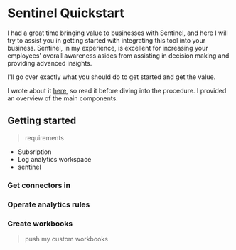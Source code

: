 #  Sentinel Quickstart
I had a great time bringing value to businesses with Sentinel, and here I will try to assist you in getting started with integrating this tool into your business. Sentinel, in my experience, is excellent for increasing your employees' overall awareness asides from assisting in decision making and providing advanced insights.

I'll go over exactly what you should do to get started and get the value.

I wrote about it [here](https://github.com/Y4HYA4/Cloud_Blogs/blob/main/cl6capiny00cmfvnv9wwv9q1y.md), so read it before diving into the procedure. I provided an overview of the main components.



## Getting started

> requirements

- Subsription
- Log analytics workspace
- sentinel


### Get connectors in


### Operate analytics rules


### Create workbooks
> push my custom workbooks
